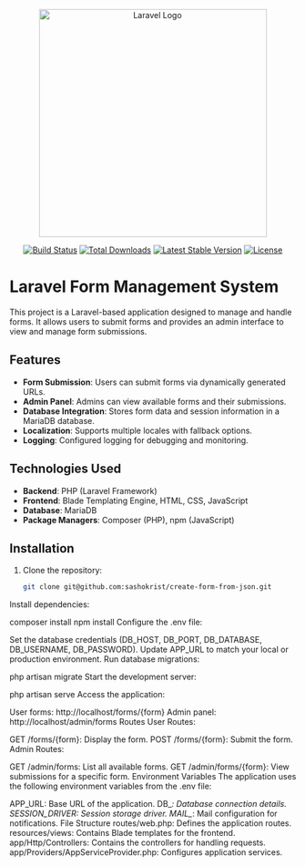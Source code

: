 <p align="center"><a href="https://laravel.com" target="_blank"><img src="https://raw.githubusercontent.com/laravel/art/master/logo-lockup/5%20SVG/2%20CMYK/1%20Full%20Color/laravel-logolockup-cmyk-red.svg" width="400" alt="Laravel Logo"></a></p>

<p align="center">
<a href="https://github.com/laravel/framework/actions"><img src="https://github.com/laravel/framework/workflows/tests/badge.svg" alt="Build Status"></a>
<a href="https://packagist.org/packages/laravel/framework"><img src="https://img.shields.io/packagist/dt/laravel/framework" alt="Total Downloads"></a>
<a href="https://packagist.org/packages/laravel/framework"><img src="https://img.shields.io/packagist/v/laravel/framework" alt="Latest Stable Version"></a>
<a href="https://packagist.org/packages/laravel/framework"><img src="https://img.shields.io/packagist/l/laravel/framework" alt="License"></a>
</p>

# Laravel Form Management System

This project is a Laravel-based application designed to manage and handle forms. It allows users to submit forms and provides an admin interface to view and manage form submissions.

## Features

- **Form Submission**: Users can submit forms via dynamically generated URLs.
- **Admin Panel**: Admins can view available forms and their submissions.
- **Database Integration**: Stores form data and session information in a MariaDB database.
- **Localization**: Supports multiple locales with fallback options.
- **Logging**: Configured logging for debugging and monitoring.

## Technologies Used

- **Backend**: PHP (Laravel Framework)
- **Frontend**: Blade Templating Engine, HTML, CSS, JavaScript
- **Database**: MariaDB
- **Package Managers**: Composer (PHP), npm (JavaScript)

## Installation

1. Clone the repository:
   ```bash
   git clone git@github.com:sashokrist/create-form-from-json.git

  Install dependencies:
  
composer install
npm install
Configure the .env file:


Set the database credentials (DB_HOST, DB_PORT, DB_DATABASE, DB_USERNAME, DB_PASSWORD).
Update APP_URL to match your local or production environment.
Run database migrations:


php artisan migrate
Start the development server:


php artisan serve
Access the application:


User forms: http://localhost/forms/{form}
Admin panel: http://localhost/admin/forms
Routes
User Routes:


GET /forms/{form}: Display the form.
POST /forms/{form}: Submit the form.
Admin Routes:


GET /admin/forms: List all available forms.
GET /admin/forms/{form}: View submissions for a specific form.
Environment Variables
The application uses the following environment variables from the .env file:

APP_URL: Base URL of the application.
DB_*: Database connection details.
SESSION_DRIVER: Session storage driver.
MAIL_*: Mail configuration for notifications.
File Structure
routes/web.php: Defines the application routes.
resources/views: Contains Blade templates for the frontend.
app/Http/Controllers: Contains the controllers for handling requests.
app/Providers/AppServiceProvider.php: Configures application services.
